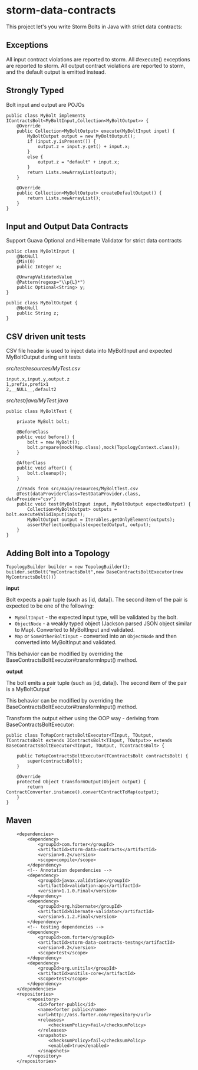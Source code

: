 storm-data-contracts
====================

This project let's you write Storm Bolts in Java with strict data contracts:

Exceptions
----------
All input contract violations are reported to storm.
All #execute() exceptions are reported to storm.
All output contract violations are reported to storm, and the default output is emitted instead.

Strongly Typed
--------------
Bolt input and output are POJOs
```
public class MyBolt implements IContractsBolt<MyBoltInput,Collection<MyBoltOutput>> {
    @Override
    public Collection<MyBoltOutput> execute(MyBoltInput input) {
        MyBoltOutput output = new MyBoltOutput();
        if (input.y.isPresent()) {
            output.z = input.y.get() + input.x;
        }
        else {
            output.z = "default" + input.x;
        }
        return Lists.newArrayList(output);
    }

    @Override
    public Collection<MyBoltOutput> createDefaultOutput() {
        return Lists.newArrayList();
    }
}
```

Input and Output Data Contracts
-------------------------------
Support Guava Optional and Hibernate Validator for strict data contracts
```
public class MyBoltInput {
    @NotNull
    @Min(0)
    public Integer x;

    @UnwrapValidatedValue
    @Pattern(regexp="\\p{L}*")
    public Optional<String> y;
}

public class MyBoltOutput {
    @NotNull
    public String z;
}
```

CSV driven unit tests 
---------------------
CSV file header is used to inject data into MyBoltInput and expected MyBoltOutput during unit tests

*src/test/resources/MyTest.csv*

```
input.x,input.y,output.z
1,prefix,prefix1
2,__NULL__,default2
```

*src/test/java/MyTest.java*

```
public class MyBoltTest {

    private MyBolt bolt;

    @BeforeClass
    public void before() {
        bolt = new MyBolt();
        bolt.prepare(mock(Map.class),mock(TopologyContext.class));
    }

    @AfterClass
    public void after() {
        bolt.cleanup();
    }

    //reads from src/main/resources/MyBoltTest.csv
    @Test(dataProviderClass=TestDataProvider.class, dataProvider="csv")
    public void test(MyBoltInput input, MyBoltOutput expectedOutput) {
        Collection<MyBoltOutput> outputs = bolt.executeValidInput(input);
        MyBoltOutput output = Iterables.getOnlyElement(outputs);
        assertReflectionEquals(expectedOutput, output);
    }
}
```

Adding Bolt into a Topology
---------------------------
```
TopologyBuilder builder = new TopologBuilder();
builder.setBolt("myContractsBolt",new BaseContractsBoltExecutor(new MyContractsBolt()))

```

**input**

Bolt expects a pair tuple (such as [id, data]). 
The second item of the pair is expected to be one of the following:
* `MyBoltInput` - the expected input type, will be validated by the bolt.
* `ObjectNode` - a weakly typed object (Jackson parsed JSON object similar to Map). Converted to MyBoltInput and validated.
* `Map` or `SomeOtherBoltInput` - converted into an `ObjectNode` and then converted into MyBoltInput and validated.

This behavior can be modified by overriding the BaseContractsBoltExecutor#transformInput() method.

**output**

The bolt emits a pair tuple (such as [id, data]).
The second item of the pair is a MyBoltOutput`

This behavior can be modified by overriding the BaseContractsBoltExecutor#transformInput() method.

Transform the output either using the OOP way - deriving from BaseContractsBoltExecutor:
```
public class ToMapContractsBoltExecutor<TInput, TOutput, TContractsBolt extends IContractsBolt<TInput, TOutput>> extends BaseContractsBoltExecutor<TInput, TOutput, TContractsBolt> {

    public ToMapContractsBoltExecutor(TContractsBolt contractsBolt) {
        super(contractsBolt);
    }

    @Override
    protected Object transformOutput(Object output) {
        return ContractConverter.instance().convertContractToMap(output);
    }
}
```

Maven
-----
```
    <dependencies>
        <dependency>
            <groupId>com.forter</groupId>
            <artifactId>storm-data-contracts</artifactId>
            <version>0.2</version>
            <scope>compile</scope>
        </dependency>
        <!-- Annotation dependencies -->
        <dependency>
            <groupId>javax.validation</groupId>
            <artifactId>validation-api</artifactId>
            <version>1.1.0.Final</version>
        </dependency>
        <dependency>
            <groupId>org.hibernate</groupId>
            <artifactId>hibernate-validator</artifactId>
            <version>5.1.2.Final</version>
        </dependency>
        <!-- testing dependencies -->
        <dependency>
            <groupId>com.forter</groupId>
            <artifactId>storm-data-contracts-testng</artifactId>
            <version>0.2</version>
            <scope>test</scope>
        </dependency>
        <dependency>
            <groupId>org.unitils</groupId>
            <artifactId>unitils-core</artifactId>
            <scope>test</scope>
        </dependency>
    </dependencies>
    <repositories>
        <repository>
            <id>forter-public</id>
            <name>forter public</name>
            <url>http://oss.forter.com/repository</url>
            <releases>
                <checksumPolicy>fail</checksumPolicy>
            </releases>
            <snapshots>
                <checksumPolicy>fail</checksumPolicy>
                <enabled>true</enabled>
            </snapshots>
        </repository>
    </repositories>
```

